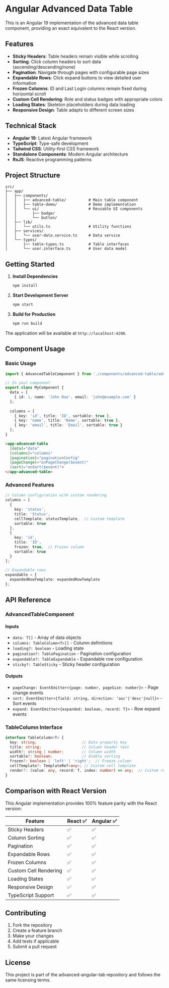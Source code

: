 # Angular Advanced Data Table

This is an Angular 19 implementation of the advanced data table component, providing an exact equivalent to the React version.

## Features

- **Sticky Headers**: Table headers remain visible while scrolling
- **Sorting**: Click column headers to sort data (ascending/descending/none)
- **Pagination**: Navigate through pages with configurable page sizes
- **Expandable Rows**: Click expand buttons to view detailed user information
- **Frozen Columns**: ID and Last Login columns remain fixed during horizontal scroll
- **Custom Cell Rendering**: Role and status badges with appropriate colors
- **Loading States**: Skeleton placeholders during data loading
- **Responsive Design**: Table adapts to different screen sizes

## Technical Stack

- **Angular 19**: Latest Angular framework
- **TypeScript**: Type-safe development
- **Tailwind CSS**: Utility-first CSS framework
- **Standalone Components**: Modern Angular architecture
- **RxJS**: Reactive programming patterns

## Project Structure

```
src/
├── app/
│   ├── components/
│   │   ├── advanced-table/          # Main table component
│   │   ├── table-demo/              # Demo implementation
│   │   └── ui/                      # Reusable UI components
│   │       ├── badge/
│   │       └── button/
│   ├── lib/
│   │   └── utils.ts                 # Utility functions
│   ├── services/
│   │   └── user-data.service.ts     # Data service
│   └── types/
│       ├── table-types.ts           # Table interfaces
│       └── user.interface.ts        # User data model
```

## Getting Started

1. **Install Dependencies**
   ```bash
   npm install
   ```

2. **Start Development Server**
   ```bash
   npm start
   ```

3. **Build for Production**
   ```bash
   npm run build
   ```

The application will be available at `http://localhost:4200`.

## Component Usage

### Basic Usage

```typescript
import { AdvancedTableComponent } from './components/advanced-table/advanced-table.component';

// In your component
export class MyComponent {
  data = [
    { id: 1, name: 'John Doe', email: 'john@example.com' }
  ];
  
  columns = [
    { key: 'id', title: 'ID', sortable: true },
    { key: 'name', title: 'Name', sortable: true },
    { key: 'email', title: 'Email', sortable: true }
  ];
}
```

```html
<app-advanced-table
  [data]="data"
  [columns]="columns"
  [pagination]="paginationConfig"
  (pageChange)="onPageChange($event)"
  (sort)="onSort($event)">
</app-advanced-table>
```

### Advanced Features

```typescript
// Column configuration with custom rendering
columns = [
  {
    key: 'status',
    title: 'Status',
    cellTemplate: statusTemplate,  // Custom template
    sortable: true
  },
  {
    key: 'id',
    title: 'ID',
    frozen: true,  // Frozen column
    sortable: true
  }
];

// Expandable rows
expandable = {
  expandedRowTemplate: expandedRowTemplate
};
```

## API Reference

### AdvancedTableComponent

#### Inputs
- `data: T[]` - Array of data objects
- `columns: TableColumn<T>[]` - Column definitions
- `loading?: boolean` - Loading state
- `pagination?: TablePagination` - Pagination configuration
- `expandable?: TableExpandable` - Expandable row configuration
- `sticky?: TableSticky` - Sticky header configuration

#### Outputs
- `pageChange: EventEmitter<{page: number, pageSize: number}>` - Page change events
- `sort: EventEmitter<{field: string, direction: 'asc'|'desc'|null}>` - Sort events
- `expand: EventEmitter<{expanded: boolean, record: T}>` - Row expand events

### TableColumn Interface

```typescript
interface TableColumn<T> {
  key: string;                    // Data property key
  title: string;                  // Column header text
  width?: string | number;        // Column width
  sortable?: boolean;             // Enable sorting
  frozen?: boolean | 'left' | 'right';  // Freeze column
  cellTemplate?: TemplateRef<any>; // Custom cell template
  render?: (value: any, record: T, index: number) => any;  // Custom renderer
}
```

## Comparison with React Version

This Angular implementation provides 100% feature parity with the React version:

| Feature | React ✅ | Angular ✅ |
|---------|----------|------------|
| Sticky Headers | ✅ | ✅ |
| Column Sorting | ✅ | ✅ |
| Pagination | ✅ | ✅ |
| Expandable Rows | ✅ | ✅ |
| Frozen Columns | ✅ | ✅ |
| Custom Cell Rendering | ✅ | ✅ |
| Loading States | ✅ | ✅ |
| Responsive Design | ✅ | ✅ |
| TypeScript Support | ✅ | ✅ |

## Contributing

1. Fork the repository
2. Create a feature branch
3. Make your changes
4. Add tests if applicable
5. Submit a pull request

## License

This project is part of the advanced-angular-tab repository and follows the same licensing terms.
